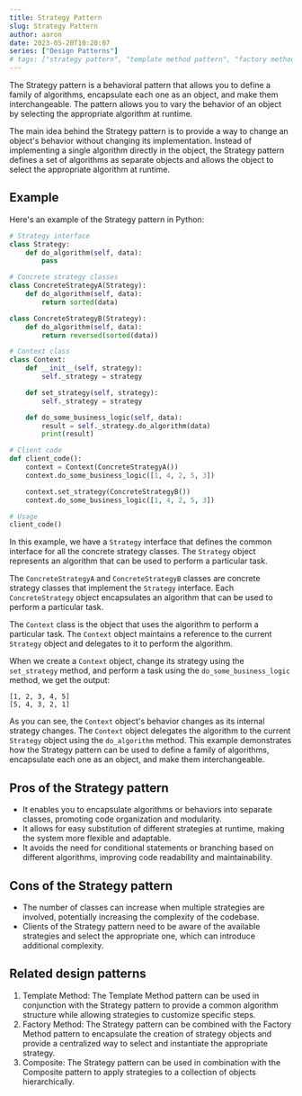 ```yaml
---
title: Strategy Pattern
slug: Strategy Pattern
author: aaron
date: 2023-05-20T10:20:07
series: ["Design Patterns"]
# tags: ["strategy pattern", "template method pattern", "factory method pattern", "composite pattern"]
---
```



The Strategy pattern is a behavioral pattern that allows you to define a family of algorithms, encapsulate each one as an object, and make them interchangeable. The pattern allows you to vary the behavior of an object by selecting the appropriate algorithm at runtime.

The main idea behind the Strategy pattern is to provide a way to change an object's behavior without changing its implementation. Instead of implementing a single algorithm directly in the object, the Strategy pattern defines a set of algorithms as separate objects and allows the object to select the appropriate algorithm at runtime.

## Example

Here's an example of the Strategy pattern in Python:

```python
# Strategy interface
class Strategy:
    def do_algorithm(self, data):
        pass

# Concrete strategy classes
class ConcreteStrategyA(Strategy):
    def do_algorithm(self, data):
        return sorted(data)

class ConcreteStrategyB(Strategy):
    def do_algorithm(self, data):
        return reversed(sorted(data))

# Context class
class Context:
    def __init__(self, strategy):
        self._strategy = strategy

    def set_strategy(self, strategy):
        self._strategy = strategy

    def do_some_business_logic(self, data):
        result = self._strategy.do_algorithm(data)
        print(result)

# Client code
def client_code():
    context = Context(ConcreteStrategyA())
    context.do_some_business_logic([1, 4, 2, 5, 3])

    context.set_strategy(ConcreteStrategyB())
    context.do_some_business_logic([1, 4, 2, 5, 3])

# Usage
client_code()
```

In this example, we have a `Strategy` interface that defines the common interface for all the concrete strategy classes. The `Strategy` object represents an algorithm that can be used to perform a particular task.

The `ConcreteStrategyA` and `ConcreteStrategyB` classes are concrete strategy classes that implement the `Strategy` interface. Each `ConcreteStrategy` object encapsulates an algorithm that can be used to perform a particular task.

The `Context` class is the object that uses the algorithm to perform a particular task. The `Context` object maintains a reference to the current `Strategy` object and delegates to it to perform the algorithm.

When we create a `Context` object, change its strategy using the `set_strategy` method, and perform a task using the `do_some_business_logic` method, we get the output:

```
[1, 2, 3, 4, 5]
[5, 4, 3, 2, 1]
```

As you can see, the `Context` object's behavior changes as its internal strategy changes. The `Context` object delegates the algorithm to the current `Strategy` object using the `do_algorithm` method. This example demonstrates how the Strategy pattern can be used to define a family of algorithms, encapsulate each one as an object, and make them interchangeable.

## Pros of the Strategy pattern

- It enables you to encapsulate algorithms or behaviors into separate classes, promoting code organization and modularity.
- It allows for easy substitution of different strategies at runtime, making the system more flexible and adaptable.
- It avoids the need for conditional statements or branching based on different algorithms, improving code readability and maintainability.

## Cons of the Strategy pattern

- The number of classes can increase when multiple strategies are involved, potentially increasing the complexity of the codebase.
- Clients of the Strategy pattern need to be aware of the available strategies and select the appropriate one, which can introduce additional complexity.

## Related design patterns

1. Template Method: The Template Method pattern can be used in conjunction with the Strategy pattern to provide a common algorithm structure while allowing strategies to customize specific steps.
2. Factory Method: The Strategy pattern can be combined with the Factory Method pattern to encapsulate the creation of strategy objects and provide a centralized way to select and instantiate the appropriate strategy.
3. Composite: The Strategy pattern can be used in combination with the Composite pattern to apply strategies to a collection of objects hierarchically.